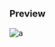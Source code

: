 ### Preview
![a](https://github.com/Eazvy/UILibs/blob/main/Librarys/Vep/Screenshot%202023-02-24%20145441.png?raw=true)

